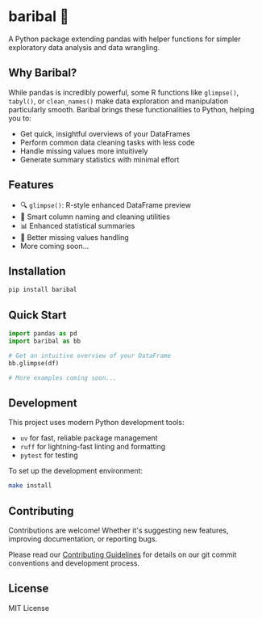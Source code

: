 # baribal 🐻

A Python package extending pandas with helper functions for simpler exploratory data analysis and data wrangling.

## Why Baribal?

While pandas is incredibly powerful, some R functions like `glimpse()`, `tabyl()`, or `clean_names()` make data exploration and manipulation particularly smooth. Baribal brings these functionalities to Python, helping you to:

- Get quick, insightful overviews of your DataFrames
- Perform common data cleaning tasks with less code
- Handle missing values more intuitively
- Generate summary statistics with minimal effort

## Features

- 🔍 `glimpse()`: R-style enhanced DataFrame preview
- 🧹 Smart column naming and cleaning utilities
- 📊 Enhanced statistical summaries
- 🔮 Better missing values handling
- More coming soon...

## Installation

```bash
pip install baribal
```

## Quick Start

```python
import pandas as pd
import baribal as bb

# Get an intuitive overview of your DataFrame
bb.glimpse(df)

# More examples coming soon...
```

## Development

This project uses modern Python development tools:
- `uv` for fast, reliable package management
- `ruff` for lightning-fast linting and formatting
- `pytest` for testing

To set up the development environment:

```bash
make install
```

## Contributing

Contributions are welcome! Whether it's suggesting new features, improving documentation, or reporting bugs.

Please read our [Contributing Guidelines](CONTRIBUTING.md) for details on our git commit conventions and development process.

## License

MIT License
